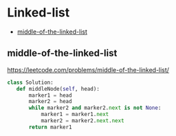  # Linked-list

+ [middle-of-the-linked-list](#middle-of-the-linked-list) 

## middle-of-the-linked-list

 https://leetcode.com/problems/middle-of-the-linked-list/ 

 ```python
class Solution:
    def middleNode(self, head):
        marker1 = head
        marker2 = head
        while marker2 and marker2.next is not None:
            marker1 = marker1.next
            marker2 = marker2.next.next
        return marker1

 ```